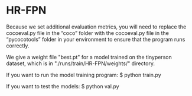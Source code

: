 # HR-FPN

Because we set additional evaluation metrics, you will need to replace the cocoeval.py file in the “coco” folder with the cocoeval.py file in the “pycocotools” folder in your environment to ensure that the program runs correctly.

We give a weight file "best.pt" for a model trained on the tinyperson dataset, which is in "./runs/train/HR-FPN/weights/" directory.

If you want to run the model training program:
$ python train.py

If you want to test the models:
$ python val.py
